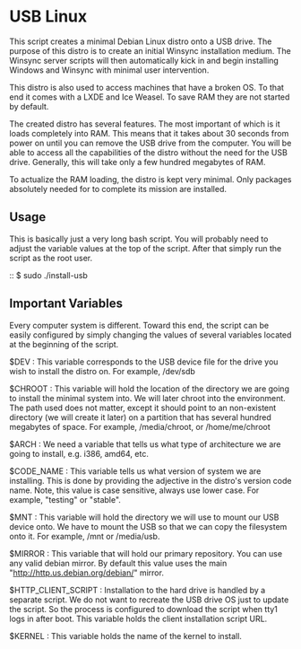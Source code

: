 USB Linux
=========

This script creates a minimal Debian Linux distro onto a USB drive.
The purpose of this distro is to create an initial Winsync installation medium.
The Winsync server scripts will then automatically kick in and begin installing
Windows and Winsync with minimal user intervention.

This distro is also used to access machines that have a broken OS. To that end
it comes with a LXDE and Ice Weasel. To save RAM they are not started by
default.

The created distro has several features. The most important of which is it
loads completely into RAM. This means that it takes about 30 seconds from
power on until you can remove the USB drive from the computer. You will be able
to access all the capabilities of the distro without the need for the USB
drive. Generally, this will take only a few hundred megabytes of RAM.

To actualize the RAM loading, the distro is kept very minimal. Only packages
absolutely needed for to complete its mission are installed.

Usage
-----

This is basically just a very long bash script. You will probably need to
adjust the variable values at the top of the script. After that simply run
the script as the root user.

::
$ sudo ./install-usb

Important Variables
-------------------

Every computer system is different. Toward this end, the script can be easily
configured by simply changing the values of several variables located at the
beginning of the script.

$DEV
: This variable corresponds to the USB device file for the drive you
wish to install the distro on. For example, /dev/sdb

$CHROOT
: This variable will hold the location of the directory we are going to install
the minimal system into. We will later chroot into the environment. The path
used does not matter, except it should point to an non-existent directory
(we will create it later) on a partition that has several hundred megabytes
of space. For example, /media/chroot, or /home/me/chroot

$ARCH
: We need a variable that tells us what type of architecture we are going to
install, e.g. i386, amd64, etc.

$CODE_NAME
: This variable tells us what version of system we are installing. This is
done by providing the adjective in the distro's version code name. Note, this
value is case sensitive, always use lower case. For example, "testing" or
"stable".

$MNT
: This variable will hold the directory we will use to mount our USB
device onto. We have to mount the USB so that we can copy the filesystem
onto it. For example, /mnt or /media/usb.

$MIRROR
: This variable that will hold our primary repository. You can use any
valid debian mirror. By default this value uses the main
"http://http.us.debian.org/debian/" mirror.

$HTTP_CLIENT_SCRIPT
: Installation to the hard drive is handled by a separate script. We do not
want to recreate the USB drive OS just to update the script. So the process
is configured to download the script when tty1 logs in after boot. This
variable holds the client installation script URL.

$KERNEL
: This variable holds the name of the kernel to install.

